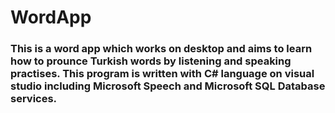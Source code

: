 # WordApp

### This is a word app which works on desktop and aims to learn how to prounce Turkish words by listening and speaking practises. This program is written with C# language on visual studio including Microsoft Speech and Microsoft SQL Database services.
